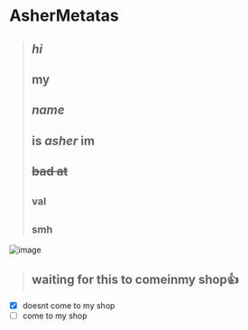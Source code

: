 # AsherMetatas
>## *hi*
>## **my**
>## ***name***
>## **is _asher_ im**
>## ~~bad at~~
>## <sub> val </sub>
>## <sup> smh </sup>
![image](https://user-images.githubusercontent.com/111407993/185036632-27f95e61-6684-47ed-aedb-1b012a64fa70.png)
>## waiting for this to comeinmy shop👍
- [x] doesnt come to my shop
- [ ] come to my shop
